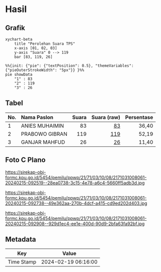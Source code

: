 # Hasil

## Grafik

```mermaid
xychart-beta
    title "Perolehan Suara TPS"
    x-axis [01, 02, 03]
    y-axis "Suara" 0 --> 119
    bar [83, 119, 26]
```

```mermaid
%%{init: {"pie": {"textPosition": 0.5}, "themeVariables": {"pieOuterStrokeWidth": "5px"}} }%%
pie showData
    "1" : 83
    "2" : 119
    "3" : 26
```

## Tabel

| No. | Nama Paslon    | Suara | Suara (raw) | Persentase |
|:--- |:-------------- | -----:| -----------:| ----------:|
| 1   | ANIES MUHAIMIN | 83    | [83][p-1]   | 36,40      |
| 2   | PRABOWO GIBRAN | 119   | [119][p-2]  | 52,19      |
| 3   | GANJAR MAHFUD  | 26    | [26][p-3]   | 11,40      |


[p-1]: https://github.com/gigit-pemilu/pemilu-2024-21-kepulauan-riau/blob/main/pilpres/hitung-suara/sub/21-kepulauan-riau/sub/71-kota-batam/sub/03-sekupang/sub/1008-patam-lestari/sub/061-tps/sub/paslon-1.txt
[p-2]: https://github.com/gigit-pemilu/pemilu-2024-21-kepulauan-riau/blob/main/pilpres/hitung-suara/sub/21-kepulauan-riau/sub/71-kota-batam/sub/03-sekupang/sub/1008-patam-lestari/sub/061-tps/sub/paslon-2.txt
[p-3]: https://github.com/gigit-pemilu/pemilu-2024-21-kepulauan-riau/blob/main/pilpres/hitung-suara/sub/21-kepulauan-riau/sub/71-kota-batam/sub/03-sekupang/sub/1008-patam-lestari/sub/061-tps/sub/paslon-3.txt

## Foto C Plano

https://sirekap-obj-formc.kpu.go.id/5454/pemilu/ppwp/21/71/03/10/08/2171031008061-20240215-092519--28ea0738-3c15-4e78-a6c4-5660ff5adb3d.jpg

https://sirekap-obj-formc.kpu.go.id/5454/pemilu/ppwp/21/71/03/10/08/2171031008061-20240215-092738--49e362aa-270b-4dcf-a415-cd9ed202d403.jpg

https://sirekap-obj-formc.kpu.go.id/5454/pemilu/ppwp/21/71/03/10/08/2171031008061-20240215-092908--929d1ec4-ee1e-400d-90d9-2bfa63fa92bf.jpg


## Metadata

| Key        | Value               |
| ---------- | ------------------- |
| Time Stamp | 2024-02-19 06:16:00 |



